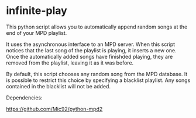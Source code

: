 infinite-play
=============

This python script allows you to automatically append random songs at the end of your MPD playlist.

It uses the asynchronous interface to an MPD server. When this script notices that the last song of the playlist is playing, it inserts a new one.
Once the automatically added songs have finishded playing, they are removed from the playlist, leaving it as it was before.

By default, this script chooses any random song from the MPD database. It is possible to restrict this choice by specifying a blacklist playlist. Any songs contained in the blacklist will not be added.


Dependencies:

https://github.com/Mic92/python-mpd2

